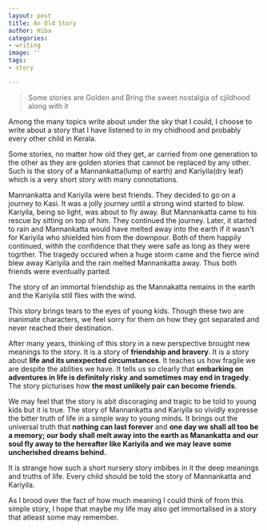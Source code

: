 ```yaml
---
layout: post
title: An Old Story
author: Hiba
categories:
- writing
image: ''
tags:
- story

---
```

> Some stories are Golden and Bring the sweet nostalgia of cjildhood along with it

Among the many topics write about under the sky that I could, I choose  to write about a story that I have listened to in my chidhood and probably every other child in Kerala.

Some stories, no matter how old they get, ar carried from one generation to the other as they are golden stories that cannot be replaced by any other. Such is the story of a Mannankatta(lump of earth) and Kariyila(dry leaf) which is a very short story with many connotations.

Mannankatta and Kariyila were best friends. They decided to go on a journey to Kasi. It was a jolly journey until a strong wind started to blow. Kariyila, being so light, was about to fly away. But Mannankatta came to his rescue by sitting on top of him. They continued the journey. Later, it started to rain and Mannankatta would have melted away into the earth if it wasn't for Kariyila who shielded him from the downpour. Both of them happily continued, withh the confidence that they were safe as long as they were togrther. The tragedy occured when a huge storm came and the fierce wind blew away Kariyila and the rain melted Mannankatta away. Thus both friends were eventually parted.

The story of an immortal friendship as the Mannakatta remains in the earth and the Kariyila still flies with the wind.

This story brings tears to the eyes of young kids. Though these two are inanimate characters, we feel sorry for them on how they got separated and never reached their destination.

After many years, thinking of this story in a new perspective brought new meanings to the story. It is a story of **friendship and bravery**. It is a story about **life and its unexpected circumstances**. It teaches us how fragile we are despite the ablities we have. It tells us so clearly that **embarking on adventures in life is definitely risky** **and sometimes may end in tragedy**. The story picturises how **the most unlikely pair can become friends**. 

We may feel that the story is abit discoraging and tragic to be told to young kids but it is true. The story of Mannankatta and Kariyila so vividly expresse the bitter truth of life in a simple way to young minds. It brings out the universal truth that **nothing can last forever** and **one day we shall all too be a memory; our body shall melt away into the earth as Manankatta and our soul fly away to the hereafter like Kariyila and we may leave some uncherished dreams behind.**

It is strange how such a short nursery story imbibes in it the deep meanings and truths of life. Every child should be told the story of Mannankatta and Kariyila.

As I brood over the fact of how much meaning I could think of from this simple story, I hope that maybe my life may also get immortalised in a story that atleast some may remember.